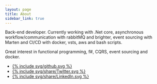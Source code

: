 ```yaml
---
layout: page
title: About
sidebar_link: true
---
```


<p class="message">
  Back-end developer. Currently working with .Net core, asynchronous workflow/communication with rabbitMQ and brighter, event sourcing with Marten and CI/CD with docker, vsts, aws and bash scripts.


</p>
<p class="message">
Great interest in functional programming, f#, CQRS, event sourcing and docker.
</p>

<ul class="share-buttons about-icons">
        <li><a href="https://github.com/divad4686/" target="_blank" title="Github">{% include svg/github.svg %}</a></li>
        <li><a href="https://twitter.com/divad4686/" target="_blank" title="Twitter">{% include svg/share/Twitter.svg %}</a></li>
        <li><a href="https://www.linkedin.com/in/divad4686/" target="_blank" title="LinkedIn">{% include svg/share/LinkedIn.svg %}</a></li>
</ul>